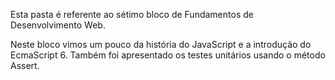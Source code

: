 Esta pasta é referente ao sétimo bloco de Fundamentos de Desenvolvimento Web.

Neste bloco vimos um pouco da história do JavaScript e a introdução do EcmaScript 6. Também foi apresentado os testes unitários usando o método Assert.